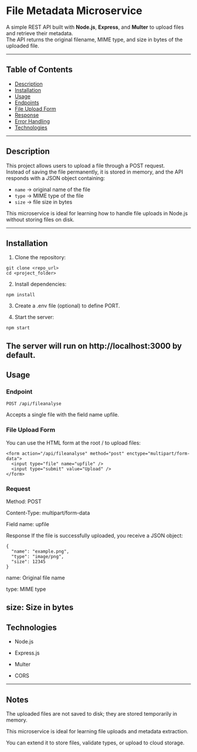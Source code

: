 # File Metadata Microservice

A simple REST API built with **Node.js**, **Express**, and **Multer** to upload files and retrieve their metadata.  
The API returns the original filename, MIME type, and size in bytes of the uploaded file.

---

## Table of Contents

- [Description](#description)
- [Installation](#installation)
- [Usage](#usage)
- [Endpoints](#endpoints)
- [File Upload Form](#file-upload-form)
- [Response](#response)
- [Error Handling](#error-handling)
- [Technologies](#technologies)

---

## Description

This project allows users to upload a file through a POST request.  
Instead of saving the file permanently, it is stored in memory, and the API responds with a JSON object containing:

- `name` → original name of the file
- `type` → MIME type of the file
- `size` → file size in bytes

This microservice is ideal for learning how to handle file uploads in Node.js without storing files on disk.

---

## Installation

1. Clone the repository:

```
git clone <repo_url>
cd <project_folder>
```
2. Install dependencies:
```
npm install
```
3. Create a .env file (optional) to define PORT.

4. Start the server:
```
npm start
```
The server will run on http://localhost:3000 by default.
---
## Usage
### Endpoint
```
POST /api/fileanalyse
```
Accepts a single file with the field name upfile.

### File Upload Form
You can use the HTML form at the root / to upload files:
```
<form action="/api/fileanalyse" method="post" enctype="multipart/form-data">
  <input type="file" name="upfile" />
  <input type="submit" value="Upload" />
</form>
```
### Request
Method: POST

Content-Type: multipart/form-data

Field name: upfile

Response
If the file is successfully uploaded, you receive a JSON object:
```
{
  "name": "example.png",
  "type": "image/png",
  "size": 12345
}

```
name: Original file name

type: MIME type

size: Size in bytes
---
## Technologies
- Node.js

- Express.js

- Multer

- CORS

---
## Notes
The uploaded files are not saved to disk; they are stored temporarily in memory.

This microservice is ideal for learning file uploads and metadata extraction.

You can extend it to store files, validate types, or upload to cloud storage.

